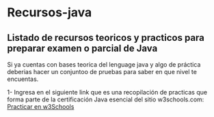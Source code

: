 # Recursos-java
## Listado de recursos teoricos y practicos para preparar examen o parcial de Java

Si ya cuentas con bases teorica del lenguage java y algo de práctica
deberias hacer un conjuntoo de pruebas para saber en que nivel te encuentas.

1- Ingresa en el siguiente link que es una recopilación de practicas que forma parte
   de la certificación Java esencial del sitio w3schools.com: 
   [Practicar en w3Schools](https://www.w3schools.com/java/exercise.asp)
